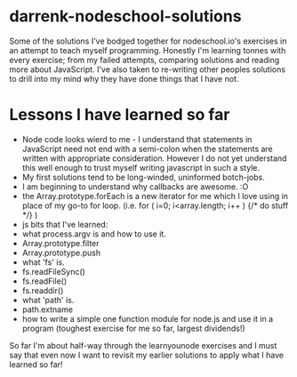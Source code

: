 # darrenk-nodeschool-solutions
Some of the solutions I've bodged together for nodeschool.io's exercises in an attempt to teach myself programming.
Honestly I'm learning tonnes with every exercise; from my failed attempts, comparing solutions and reading more about JavaScript.
I've also taken to re-writing other peoples solutions to drill into my mind why they have done things that I have not.

# Lessons I have learned so far

 * Node code looks wierd to me - I understand that statements in JavaScript need not end with a semi-colon when the statements are written with appropriate consideration.
    However I do not yet understand this well enough to trust myself writing javascript in such a style.
 * My first solutions tend to be long-winded, uninformed botch-jobs.
 * I am beginning to understand why callbacks are awesome. :O
 * the Array.prototype.forEach is a new iterator for me which I love using in place of my go-to for loop. (i.e. for ( i=0; i<array.length; i++ ) {/* do stuff */} ) 
 * js bits that I've learned:
 * what process.argv is and how to use it.
 * Array.prototype.filter
 * Array.prototype.push
 * what 'fs' is.
 * fs.readFileSync()
 * fs.readFile()
 * fs.readdir()
 * what 'path' is.
 * path.extname
 * how to write a simple one function module for node.js and use it in a program (toughest exercise for me so far, largest dividends!)
 
 So far I'm about half-way through the learnyounode exercises and I must say that even now I want to revisit my earlier solutions to apply what I have learned so far!
